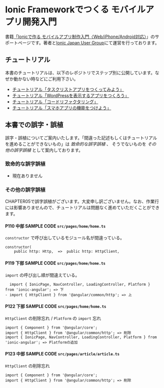 # Ionic Frameworkでつくる モバイルアプリ開発入門
書籍[「Ionicで作る モバイルアプリ制作入門〈Web/iPhone/Android対応〉](http://amzn.to/2mstNnh)」のサポートページです。著者と[Ionic Japan User Group](https://t.co/K9slM8tvi8)にて運営を行っております。

## チュートリアル
本書のチュートリアルは、以下のレポジトリでステップ別に公開しています。なぜか動かない時などにご利用下さい。
- [チュートリアル「タスクリストアプリをつくってみよう」](https://github.com/Ionic-jp/ionic-tutorial)
- [チュートリアル「WordPressを表示するアプリをつくろう」](https://github.com/Ionic-jp/wp-tutorial)
- [チュートリアル「コードリファクタリング」](https://github.com/Ionic-jp/rf-tutorial)
- [チュートリアル「スマホアプリの機能をつけよう」](https://github.com/Ionic-jp/native-tutorial)

## 本書での誤字・誤植
誤字・誤植についてご案内いたします。「間違った記述もしくはチュートリアルを進めることができないもの」は *致命的な誤字誤植* 、 そうでないものを *その他の誤字誤植* として案内しております。

### 致命的な誤字誤植
- 現在ありません

### その他の誤字誤植
CHAPTER05で誤字誤植がございます。大変申し訳ございません。なお、作業行には影響ありませんので、チュートリアルは問題なく進めていただくことができます。

#### P110 中部 SAMPLE CODE `src/pages/home/home.ts`
`constructor` で呼び出しているモジュール名が間違っている。

```
constructor(
    public http: Http,  =>  public http: HttpClient,
```


#### P119 下部 SAMPLE CODE `src/pages/home/home.ts`
`import` の呼び出し順が間違えている。

```
  import { IonicPage, NavController, LoadingController, Platform } from 'ionic-angular'; => 下
- import { HttpClient } from '@angular/common/http'; => 上
```


#### P122 下部 SAMPLE CODE `src/pages/home/home.ts`
`HttpClient` の削除忘れ / `Platform` の `import` 忘れ

```
import { Component } from '@angular/core';
import { HttpClient } from '@angular/common/http'; => 削除
import { IonicPage, NavController, LoadingController, Platform } from 'ionic-angular'; => Platformの追加
```

#### P123 中部 SAMPLE CODE `src/pages/article/article.ts`
`HttpClient` の削除忘れ

```
import { Component } from '@angular/core';
import { HttpClient } from '@angular/common/http'; => 削除
```
